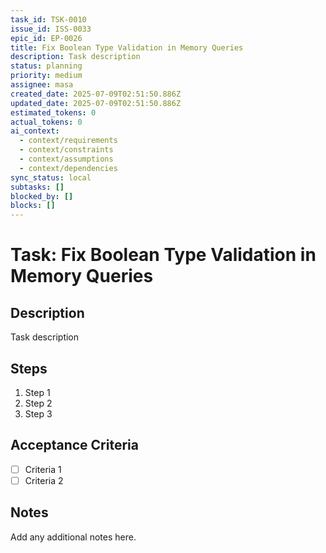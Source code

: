 ```yaml
---
task_id: TSK-0010
issue_id: ISS-0033
epic_id: EP-0026
title: Fix Boolean Type Validation in Memory Queries
description: Task description
status: planning
priority: medium
assignee: masa
created_date: 2025-07-09T02:51:50.886Z
updated_date: 2025-07-09T02:51:50.886Z
estimated_tokens: 0
actual_tokens: 0
ai_context:
  - context/requirements
  - context/constraints
  - context/assumptions
  - context/dependencies
sync_status: local
subtasks: []
blocked_by: []
blocks: []
---
```


# Task: Fix Boolean Type Validation in Memory Queries

## Description
Task description

## Steps
1. Step 1
2. Step 2
3. Step 3

## Acceptance Criteria
- [ ] Criteria 1
- [ ] Criteria 2

## Notes
Add any additional notes here.
